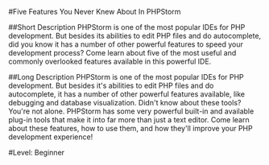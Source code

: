#Five Features You Never Knew About In PHPStorm

##Short Description
PHPStorm is one of the most popular IDEs for PHP development. But besides its abilities to edit PHP files and do autocomplete, did you know it has a number of other powerful features to speed your development process? Come learn about five of the most useful and commonly overlooked features available in this powerful IDE.

##Long Description
PHPStorm is one of the most popular IDEs for PHP development. But besides it's abilities to edit PHP files and do autocomplete, it has a number of other powerful features available, like debugging and database visualization. Didn't know about these tools? You're not alone. PHPStorm has some very powerful built-in and available plug-in tools that make it into far more than just a text editor. Come learn about these features, how to use them, and how they'll improve your PHP development experience!

#Level: Beginner